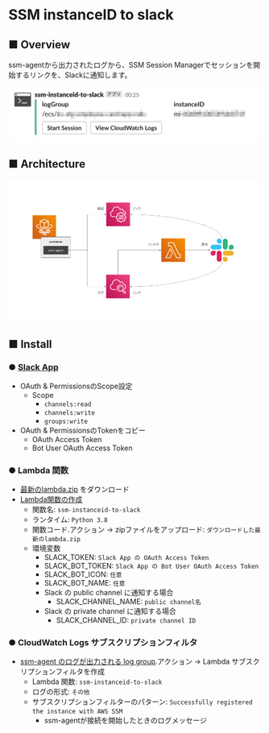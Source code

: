 # SSM instanceID to slack

## ■ Overview

ssm-agentから出力されたログから、SSM Session Managerでセッションを開始するリンクを、Slackに通知します。

![slack_notif](images/slack_notif.jpg)

## ■ Architecture

![arch](images/arch.png)

## ■ Install

### ● [Slack App](https://api.slack.com/apps)

- OAuth & PermissionsのScope設定
  - Scope
    - `channels:read`
    - `channels:write`
    - `groups:write`
- OAuth & PermissionsのTokenをコピー
  - OAuth Access Token
  - Bot User OAuth Access Token

### ● Lambda 関数

- [最新のlambda.zip](https://github.com/suwa-sh/ssm-instanceid-to-slack/releases/latest) をダウンロード
- [Lambda関数の作成](https://ap-northeast-1.console.aws.amazon.com/lambda/home?region=ap-northeast-1#/create/function)
  - 関数名: `ssm-instanceid-to-slack`
  - ランタイム: `Python 3.8`
  - 関数コード.アクション → zipファイルをアップロード: `ダウンロードした最新のlambda.zip`
  - 環境変数
    - SLACK_TOKEN: `Slack App の OAuth Access Token`
    - SLACK_BOT_TOKEN: `Slack App の Bot User OAuth Access Token`
    - SLACK_BOT_ICON: `任意`
    - SLACK_BOT_NAME: `任意`
    - Slack の public channel に通知する場合
      - SLACK_CHANNEL_NAME: `public channel名`
    - Slack の private channel に通知する場合
      - SLACK_CHANNEL_ID: `private channel ID`

### ● CloudWatch Logs サブスクリプションフィルタ

- [ssm-agent のログが出力される log group](https://ap-northeast-1.console.aws.amazon.com/cloudwatch/home?region=ap-northeast-1#logsV2:log-groups).アクション → Lambda サブスクリプションフィルタを作成
  - Lambda 関数: `ssm-instanceid-to-slack`
  - ログの形式: `その他`
  - サブスクリプションフィルターのパターン: `Successfully registered the instance with AWS SSM`
    - ssm-agentが接続を開始したときのログメッセージ

